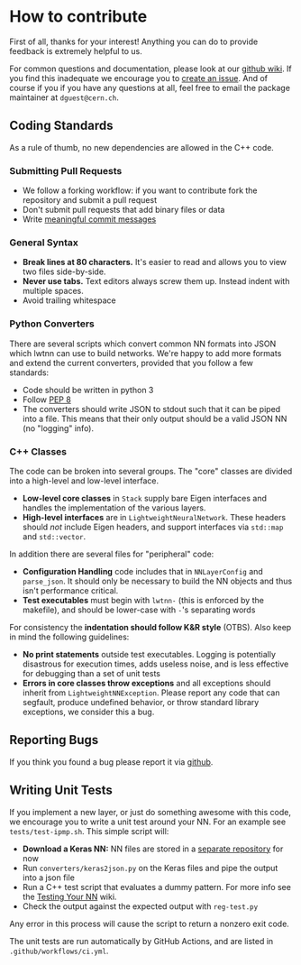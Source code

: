 How to contribute
=================

First of all, thanks for your interest! Anything you can do to provide
feedback is extremely helpful to us.

For common questions and documentation, please look at our
[github wiki][1]. If you find this inadequate we encourage you to
[create an issue][2]. And of course if you if you have any questions
at all, feel free to email the package maintainer at `dguest@cern.ch`.

Coding Standards
----------------

As a rule of thumb, no new dependencies are allowed in the C++ code.

### Submitting Pull Requests ###

 - We follow a forking workflow: if you want to contribute fork the
   repository and submit a pull request
 - Don't submit pull requests that add binary files or data
 - Write [meaningful commit messages][6]

### General Syntax ###

 - **Break lines at 80 characters.** It's easier to read and allows
   you to view two files side-by-side.
 - **Never use tabs.** Text editors always screw them up. Instead
   indent with multiple spaces.
 - Avoid trailing whitespace

### Python Converters ###

There are several scripts which convert common NN formats into JSON
which lwtnn can use to build networks. We're happy to add more formats
and extend the current converters, provided that you follow a few
standards:

 - Code should be written in python 3
 - Follow [PEP 8][3]
 - The converters should write JSON to stdout such that it can be
   piped into a file. This means that their only output should be a
   valid JSON NN (no "logging" info).

### C++ Classes ###

The code can be broken into several groups. The "core" classes are
divided into a high-level and low-level interface.

 - **Low-level core classes** in `Stack` supply bare Eigen interfaces
   and handles the implementation of the various layers.
 - **High-level interfaces** are in `LightweightNeuralNetwork`. These
   headers should _not_ include Eigen headers, and support interfaces
   via `std::map` and `std::vector`.

In addition there are several files for "peripheral" code:

 - **Configuration Handling** code includes that in `NNLayerConfig`
   and `parse_json`. It should only be necessary to build the NN
   objects and thus isn't performance critical.
 - **Test executables** must begin with `lwtnn-` (this is enforced by
   the makefile), and should be lower-case with `-`'s separating words

For consistency the **indentation should follow K&R style**
(OTBS). Also keep in mind the following guidelines:

 - **No print statements** outside test executables. Logging is
   potentially disastrous for execution times, adds useless noise, and
   is less effective for debugging than a set of unit tests
 - **Errors in core classes throw exceptions** and all exceptions
   should inherit from `LightweightNNException`. Please report any
   code that can segfault, produce undefined behavior, or throw
   standard library exceptions, we consider this a bug.



Reporting Bugs
--------------

If you think you found a bug please report it via [github][2].

Writing Unit Tests
------------------

If you implement a new layer, or just do something awesome with this
code, we encourage you to write a unit test around your NN. For
an example see `tests/test-ipmp.sh`. This simple script will:

 - **Download a Keras NN:** NN files are stored in a
   [separate repository][4] for now
 - Run `converters/keras2json.py` on the Keras files and pipe the
   output into a json file
 - Run a C++ test script that evaluates a dummy pattern. For more info
   see the [Testing Your NN][5] wiki.
 - Check the output against the expected output with `reg-test.py`

Any error in this process will cause the script to return a nonzero
exit code.

The unit tests are run automatically by GitHub Actions, and are listed in
`.github/workflows/ci.yml`.

[1]: https://github.com/lwtnn/lwtnn/wiki
[2]: https://github.com/lwtnn/lwtnn/issues
[3]: https://www.python.org/dev/peps/pep-0008/
[4]: https://github.com/lwtnn/lwtnn-test-data
[5]: https://github.com/lwtnn/lwtnn/wiki/Testing-Your-NN
[6]: http://chris.beams.io/posts/git-commit/#seven-rules
